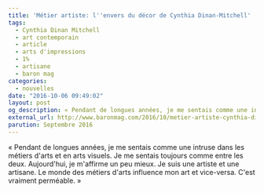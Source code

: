 ```yaml
---
title: 'Métier artiste: l''envers du décor de Cynthia Dinan-Mitchell'
tags:
  - Cynthia Dinan Mitchell
  - art contemporain
  - article
  - arts d'impressions
  - 1%
  - artisane
  - baron mag
categories:
  - nouvelles
date: "2016-10-06 09:49:02"
layout: post
og_description: « Pendant de longues années, je me sentais comme une intruse dans les métiers d'arts...»
external_url: http://www.baronmag.com/2016/10/metier-artiste-cynthia-dinan-mitchell/
parution: Septembre 2016
---
```

« Pendant de longues années, je me sentais comme une intruse dans les métiers d'arts et en arts visuels. Je me sentais toujours comme entre les deux. Aujourd'hui, je m'affirme un peu mieux. Je suis une artiste et une artisane. Le monde des métiers d'arts influence mon art et vice-versa. C'est vraiment perméable. »
